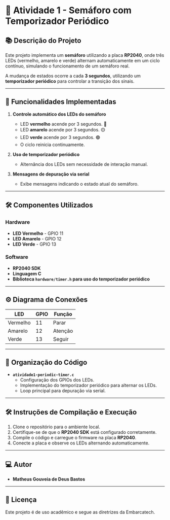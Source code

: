 # 🚦 Atividade 1 - Semáforo com Temporizador Periódico

## 📚 Descrição do Projeto
Este projeto implementa um **semáforo** utilizando a placa **RP2040**, onde três LEDs (vermelho, amarelo e verde) alternam automaticamente em um ciclo contínuo, simulando o funcionamento de um semáforo real. 

A mudança de estados ocorre a cada **3 segundos**, utilizando um **temporizador periódico** para controlar a transição dos sinais.

---

## 🎯 Funcionalidades Implementadas

1. **Controle automático dos LEDs do semáforo**  
   - LED **vermelho** acende por 3 segundos. 🔴  
   - LED **amarelo** acende por 3 segundos. 🟡  
   - LED **verde** acende por 3 segundos. 🟢  
   - O ciclo reinicia continuamente.

2. **Uso de temporizador periódico**  
   - Alternância dos LEDs sem necessidade de interação manual.

3. **Mensagens de depuração via serial**  
   - Exibe mensagens indicando o estado atual do semáforo.

---

## 🛠️ Componentes Utilizados

### **Hardware**
- **LED Vermelho** - GPIO 11  
- **LED Amarelo** - GPIO 12  
- **LED Verde** - GPIO 13  

### **Software**
- **RP2040 SDK**
- **Linguagem C**
- **Biblioteca `hardware/timer.h` para uso do temporizador periódico**

---

## ⚙️ Diagrama de Conexões

| LED       | GPIO  | Função    |
|-----------|-------|-----------|
| Vermelho  | 11    | Parar     |
| Amarelo   | 12    | Atenção   |
| Verde     | 13    | Seguir    |

---

## 📂 Organização do Código

- **`atividade1-periodic-timer.c`**  
  - Configuração dos GPIOs dos LEDs.  
  - Implementação do temporizador periódico para alternar os LEDs.  
  - Loop principal para depuração via serial.  

---

## 🛠️ Instruções de Compilação e Execução

1. Clone o repositório para o ambiente local.
2. Certifique-se de que o **RP2040 SDK** está configurado corretamente.
3. Compile o código e carregue o firmware na placa **RP2040**.
4. Conecte a placa e observe os LEDs alternando automaticamente.

---

## 💻 Autor
- **Matheus Gouveia de Deus Bastos**

---

## 📜 Licença
Este projeto é de uso acadêmico e segue as diretrizes da Embarcatech.
